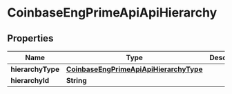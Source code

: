 
# CoinbaseEngPrimeApiApiHierarchy

## Properties
Name | Type | Description | Notes
------------ | ------------- | ------------- | -------------
**hierarchyType** | [**CoinbaseEngPrimeApiApiHierarchyType**](CoinbaseEngPrimeApiApiHierarchyType.md) |  | 
**hierarchyId** | **String** |  | 



